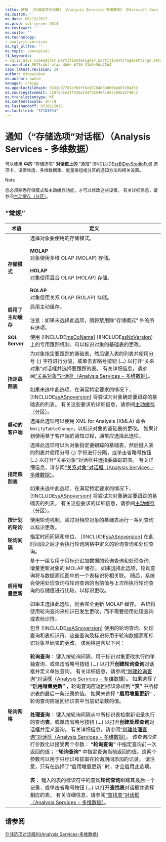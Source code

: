 ```yaml
---
title: 通知 （存储选项对话框) (Analysis Services-多维数据) |Microsoft Docs
ms.custom: ''
ms.date: 06/13/2017
ms.prod: sql-server-2014
ms.reviewer: ''
ms.suite: ''
ms.technology:
- analysis-services
ms.tgt_pltfrm: ''
ms.topic: conceptual
f1_keywords:
- sql12.asvs.cubeeditor.partitiondesigner.partitionstoragesettings.setstorageoptions.notifications.f1
ms.assetid: 5675cdbf-bfaa-4b6e-b716-31b8e9da72b4
caps.latest.revision: 24
author: minewiskan
ms.author: owend
manager: craigg
ms.openlocfilehash: 5833c07701cfb9ff6c07704683d606e80f204259
ms.sourcegitcommit: c18fadce27f330e1d4f36549414e5c84ba2f46c2
ms.translationtype: MT
ms.contentlocale: zh-CN
ms.lasthandoff: 07/02/2018
ms.locfileid: "37183394"
---
```

# <a name="notifications-storage-options-dialog-box-analysis-services---multidimensional-data"></a>通知（“存储选项”对话框）（Analysis Services - 多维数据）
  可以使用 **中的** “存储选项” **对话框上的** “通知” [!INCLUDE[ssBIDevStudioFull](../includes/ssbidevstudiofull-md.md)] 选项卡，设置维度、多维数据集、度量值组或分区的通知方法和相关设置。  
  
> [!NOTE]  
>  您必须熟悉存储模式和主动缓存功能，才可以修改这些设置。 有关详细信息，请参阅[主动缓存（分区）](multidimensional-models-olap-logical-cube-objects/partitions-proactive-caching.md)。  
  
## <a name="options"></a>“常规”  
  
|术语|定义|  
|----------|----------------|  
|**存储模式**|选择对象要使用的存储模式。<br /><br /> **MOLAP**<br /> 对象使用多维 OLAP (MOLAP) 存储。<br /><br /> **HOLAP**<br /> 对象使用混合 OLAP (HOLAP) 存储。<br /><br /> **ROLAP**<br /> 对象使用关系 OLAP (ROLAP) 存储。|  
|**启用了主动缓存**|启用主动缓存。<br /><br /> 注意：如果未选择此选项，则将禁用除“存储模式”  外的所有选项。|  
|**SQL Server**|使用 [!INCLUDE[msCoName](../includes/msconame-md.md)] [!INCLUDE[ssNoVersion](../includes/ssnoversion-md.md)] 上的专用跟踪机制，可以标识对象的基础表的更改。|  
|**指定跟踪表**|为对象指定要跟踪的基础表，然后键入表的列表并使用分号 (;) 字符进行分隔，或单击省略号按钮 (**...**) 以打开“关系对象”对话框并选择要跟踪的表。 有关详细信息，请参阅[“关系对象”对话框（Analysis Services - 多维数据）](relational-objects-dialog-box-analysis-services-multidimensional-data.md)。<br /><br /> 如果未选中此选项，在满足特定要求的情况下， [!INCLUDE[ssASnoversion](../includes/ssasnoversion-md.md)] 将尝试为对象确定要跟踪的基础表的列表。 有关这些要求的详细信息，请参阅[主动缓存（分区）](multidimensional-models-olap-logical-cube-objects/partitions-proactive-caching.md)。|  
|**启动的客户端**|选择此选项可以使用 XML for Analysis (XMLA) 命令`NotifyTableChange`，以标识对象的基础表的更改。 如果计划使用基于客户端的通知过程，通常应选择此选项。|  
|**指定跟踪表**|选择此选项可以为对象指定要跟踪的基础表，然后键入表的列表并使用分号 (;) 字符进行分隔，或单击省略号按钮 (**...**) 以打开“关系对象”对话框并选择要跟踪的表。 有关详细信息，请参阅[“关系对象”对话框（Analysis Services - 多维数据）](relational-objects-dialog-box-analysis-services-multidimensional-data.md)。<br /><br /> 如果未选中此选项，在满足特定要求的情况下， [!INCLUDE[ssASnoversion](../includes/ssasnoversion-md.md)] 将尝试为对象确定要跟踪的基础表的列表。 有关这些要求的详细信息，请参阅[主动缓存（分区）](multidimensional-models-olap-logical-cube-objects/partitions-proactive-caching.md)。|  
|**按计划的轮询**|使用轮询机制，通过对相应对象的基础表运行一系列查询以标识更改。|  
|**轮询间隔**|指定时间间隔和单位， [!INCLUDE[ssASnoversion](../includes/ssasnoversion-md.md)] 在此时间段之后才会执行轮询网格中定义的轮询查询和处理查询。|  
|**启用增量更新**|基于一组专用于只标识追加数据的轮询查询和处理查询，增量更新对象的 MOLAP 缓存。 如果选择此选项，轮询查询将与数据源视图中的一个表标识符相关联。 随后，系统会使用处理查询将轮询查询的当前值与上次所执行轮询查询的存储值进行比较，以标识更改。<br /><br /> 如果未选择此选项，则会完全更新 MOLAP 缓存。 系统将使用轮询查询来标识已发生更改，而不需要使用处理查询或表标识符。|  
|**轮询网格**|包含 [!INCLUDE[ssASnoversion](../includes/ssasnoversion-md.md)] 使用的轮询查询、处理查询和表标识符，这些查询及标识符用于轮询数据源和标识对象基础表的更改。 该网格包含以下列：<br /><br /> **轮询查询**： 键入按轮询间隔，用于标识对象更改执行的单独查询，或单击省略号按钮 (**...**) 以打开**创建轮询查询**对话框并定义单独查询。 有关详细信息，请参阅[“创建轮询查询”对话框（Analysis Services - 多维数据）](create-polling-query-dialog-box-analysis-services-multidimensional-data.md)。 如果选择了 **“启用增量更新”** ，轮询查询应返回标识添加到 **“表”** 中所标识表的最后一条记录的值。 如果未选择 **“启用增量更新”** ，轮询查询应返回标识表中当前记录数的值。<br /><br /> **处理查询**： 键入按轮询间隔从中所标识表检索新记录执行的查询**表**，或单击省略号按钮 (**...**) 以打开**创建处理查询**对话框并定义查询。 有关详细信息，请参阅[“创建处理查询”对话框（Analysis Services - 多维数据）](create-processing-query-dialog-box-analysis-services-multidimensional-data.md)。 该查询应进行参数化以接受两个参数： **“轮询查询”** 中指定查询前一次返回的值； **“轮询查询”** 中指定查询当前返回的值。这两个参数可以用于只标识和提取在轮询期间添加的记录。 请注意，只有在选择了“启用增量更新”  时，才会启用此选项。<br /><br /> **表**： 键入的表的标识符中的查询**轮询查询**跟踪其最后一个记录，或单击省略号按钮 (**...**) 以打开**查找表**对话框并选择相应的表。 有关详细信息，请参阅[“查找表”对话框（Analysis Services - 多维数据）](find-table-dialog-box-analysis-services-multidimensional-data.md)。|  
  
## <a name="see-also"></a>请参阅  
 [存储选项对话框的&#40;Analysis Services-多维数据&#41;](storage-options-dialog-box-analysis-services-multidimensional-data.md)  
  
  
